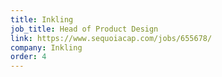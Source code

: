 ```yaml
---
title: Inkling
job_title: Head of Product Design
link: https://www.sequoiacap.com/jobs/655678/
company: Inkling
order: 4
---
```


